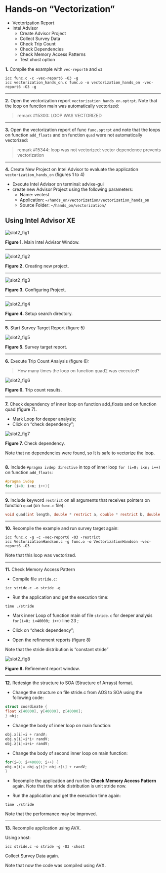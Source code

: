 # Hands-on “Vectorization” #

* Vectorization Report
* Intel Advisor
	* Create Advisor Project
	* Collect Survey Data
	* Check Trip Count
	* Check Dependencies
	* Check Memory Access Patterns
	* Test xhost option

**1.** Compile the example with `vec-report6` and `o3`

```
icc func.c -c -vec-report6 -O3 -g
icc vectorization_hands_on.c func.o -o vectorization_hands_on -vec-report6 -O3 -g
```
______

**2.** Open the vectorization report `vectorization_hands_on.optrpt`. Note that the loop on function main was automatically vectorized:

> remark #15300: LOOP WAS VECTORIZED

______

**3.** Open the vectorization report of func `func.optrpt` and note that the loops on function `add_floats` and on function `quad` were not automatically vectorized:

> remark #15344: loop was not vectorized: vector dependence prevents vectorization

______

**4.** Create New Project on Intel Advisor to evaluate the application `vectorization_hands_on` (figures 1 to 4)

* Execute Intel Advisor on terminal: advixe-gui
* create new Advisor Project using the following parameters:
	* Name: vectest
	* Application: `~/hands_on/vectorization/vectorization_hands_on`
	* Source Folder: `~/hands_on/vectorization/`


## Using Intel Advisor XE

![slot2_fig1](img/slot2_fig1.png)

**Figure 1.** Main Intel Advisor Window.
______

![slot2_fig2](img/slot2_fig2.png)

**Figure 2.** Creating new project.
______

![slot2_fig3](img/slot2_fig3.png)

**Figure 3.** Configuring Project.
______

![slot2_fig4](img/slot2_fig4.png)

**Figure 4.** Setup search directory.
______

**5.** Start Survey Target Report (figure 5)

![slot2_fig5](img/slot2_fig5.png)

**Figure 5.** Survey target report.
______

**6.** Execute Trip Count Analysis (figure 6):

> How many times the loop on function quad2 was executed?

![slot2_fig6](img/slot2_fig6.png)

**Figure 6.** Trip count results.
______

**7.** Check dependency of inner loop on function add_floats and on function quad (figure 7).

* Mark Loop for deeper analysis;
* Click on “check dependency”;

![slot2_fig7](img/slot2_fig7.png)

**Figure 7.** Check dependency.

Note that no dependencies were found, so It is safe to vectorize the loop.
______

**8.** Include `#pragma ivdep directive` in top of inner loop `for (i=0; i<n; i++)` on function `add_floats`:

```c
#pragma ivdep
for (i=0; i<n; i++){
```
______

**9.** Include keyword `restrict` on all arguments that receives pointers on function `quad` (on `func.c` file):

```c
void quad(int length, double * restrict a, double * restrict b, double * restrict c, double * restrict x1, double * restrict x2)
```
______

**10.** Recompile the example and run survey target again:

```
icc func.c -g -c -vec-report6 -O3 -restrict
icc VectorizationHandson.c -g func.o -o VectorizationHandson -vec-report6 -O3
```

Note that this loop was vectorized.
______

**11.** Check Memory Access Pattern

* Compile file `stride.c`:
```
icc stride.c -o stride -g
```

* Run the application and get the execution time:
```
time ./stride
```

* Mark inner Loop of function main of file `stride.c` for deeper analysis `for(i=0; i<40000; i++)` line 23 ;

* Click on “check dependency”;

* Open the refinement reports (figure 8)


Note that the stride distribution is “constant stride”

![slot2_fig8](img/slot2_fig8.png)

**Figure 8.** Refinement report window.
______

**12.** Redesign the structure to SOA (Structure of Arrays) format.

* Change the structure on file stride.c from AOS to SOA using the following code:

```c
struct coordinate {
float x[40000], y[40000], z[40000];
} obj;
```

* Change the body of inner loop on main function:

```c
obj.x[i]=i + randV;
obj.y[i]=i*i+ randV;
obj.z[i]=i+i+ randV;
```

* Change the body of second inner loop on main function:

```c
for(i=0; i<40000; i++) {
obj.x[i]= obj.y[i]+ obj.z[i] + randV;
}
```

* Recompile the application and run the **Check Memory Access Pattern** again. Note that the stride distribution is unit stride now.

* Run the application and get the execution time again:

```
time ./stride
```
Note that the performance may be improved.
______

**13.** Recompile application using AVX.

Using xhost:

```
icc stride.c -o stride -g -O3 -xhost
```

Collect Survey Data again. 

Note that now the code was compiled using AVX.
